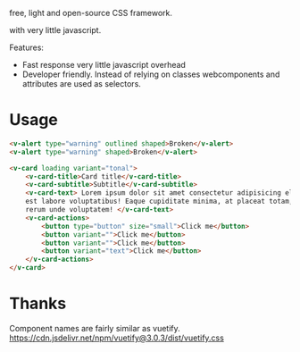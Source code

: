 free, light and open-source CSS framework.

with very little javascript.

Features: 
- Fast response very little javascript overhead 
- Developer friendly. Instead of relying on classes webcomponents and attributes are used as selectors.

# Usage
```html
<v-alert type="warning" outlined shaped>Broken</v-alert>
<v-alert type="warning" shaped>Broken</v-alert>

<v-card loading variant="tonal">
    <v-card-title>Card title</v-card-title>
    <v-card-subtitle>Subtitle</v-card-subtitle>
    <v-card-text> Lorem ipsum dolor sit amet consectetur adipisicing elit. Commodi, ratione debitis quis
    est labore voluptatibus! Eaque cupiditate minima, at placeat totam, magni doloremque veniam neque porro libero
    rerum unde voluptatem! </v-card-text>
    <v-card-actions>
        <button type="button" size="small">Click me</button>
        <button variant="">Click me</button>
        <button variant="">Click me</button>
        <button variant="text">Click me</button>
    </v-card-actions>
</v-card>
```

# Thanks
Component names are fairly similar as vuetify.
https://cdn.jsdelivr.net/npm/vuetify@3.0.3/dist/vuetify.css